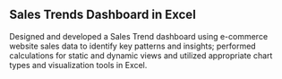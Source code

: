 ## Sales Trends Dashboard in Excel
Designed and developed a Sales Trend dashboard using e-commerce website sales data to identify key patterns and insights; performed calculations for static and dynamic views and utilized appropriate chart types and visualization tools in Excel.
